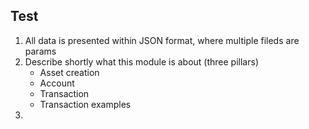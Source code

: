 
## Test ##


1. All data is presented within JSON format, where multiple fileds are params
2. Describe shortly what this module is about (three pillars)
    - Asset creation 
    - Account
    - Transaction
    - Transaction examples
3. 